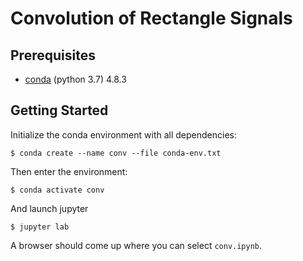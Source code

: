 # Convolution of Rectangle Signals

## Prerequisites

+ [conda](https://docs.conda.io/en/latest/miniconda.html) (python 3.7) 4.8.3

## Getting Started

Initialize the conda environment with all dependencies:

```{bash}
$ conda create --name conv --file conda-env.txt
```

Then enter the environment:

```{bash}
$ conda activate conv
```

And launch jupyter

```{bash}
$ jupyter lab
```

A browser should come up where you can select `conv.ipynb`.
